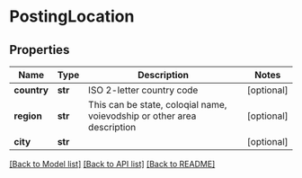 # PostingLocation

## Properties
Name | Type | Description | Notes
------------ | ------------- | ------------- | -------------
**country** | **str** | ISO 2-letter country code | [optional] 
**region** | **str** | This can be state, coloqial name, voievodship or other area description | [optional] 
**city** | **str** |  | [optional] 

[[Back to Model list]](../README.md#documentation-for-models) [[Back to API list]](../README.md#documentation-for-api-endpoints) [[Back to README]](../README.md)



